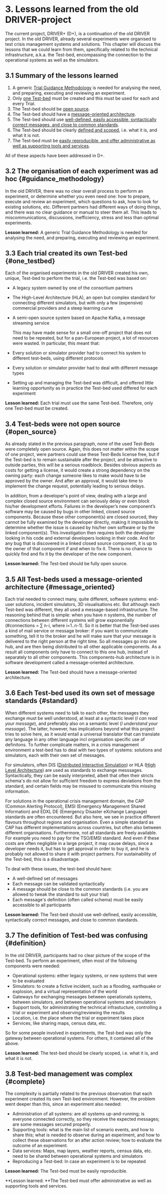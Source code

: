 # 3.   Lessons learned from the old DRIVER-project

The current project, DRIVER+ \(D+\), is a continuation of the old DRIVER project. In the old DRIVER, already several experiments were organised to test crisis management systems and solutions. This chapter will discuss the lessons that we could learn from them, specifically related to the technical infrastructure, a.k.a. the Test-bed, encompassing the connection to the operational systems as well as the simulators.

## 3.1   Summary of the lessons learned

1. A generic [Trial Guidance Methodology](#guidance_methodology) is needed for analysing the need, and preparing, executing and reviewing an experiment.
2. Only [one Test-bed](#one_testbed) must be created and this must be used for each and every Trial.
3. The Test-bed should be [open source](#open_source).
4. The Test-bed should have a [message-oriented architecture](#message_oriented).
5. The Test-bed should use [well-defined, easily accessible, syntactically correct messages, and close to common standards](#standard).
6. The Test-bed should be clearly [defined and scoped](#definition), i.e. what it is, and what it is not.
7. The Test-bed must be [easily reproducible, and offer administrative as well as supporting tools and services](#complete).

All of these aspects have been addressed in D+.

## 3.2   The organisation of each experiment was ad hoc {#guidance_methodology}

In the old DRIVER, there was no clear overall process to perform an experiment, or determine whether you even need one: how to prepare, execute and review an experiment, which questions to ask, how to look for existing solutions, etc. Different partners had different ways of doing things, and there was no clear guidance or manual to steer them all. This leads to miscommunications, discussions, inefficiency, stress and less than optimal experiments.

**Lesson learned:** A generic Trial Guidance Methodology is needed for analysing the need, and preparing, executing and reviewing an experiment.

## 3.3   Each trial created its own Test-bed {#one_testbed}

Each of the organised experiments in the old DRIVER created his own, unique, Test-bed to perform the trial, i.e. the Test-bed was based on:

* A legacy system owned by one of the consortium partners
* The High-Level Architecture \(HLA\), an open but complex standard for connecting different simulators, but with only a few \(expensive\) commercial providers and a steep learning curve
* A semi-open source system based on Apache Kafka, a message streaming service

  This may have made sense for a small one-off project that does not need to be repeated, but for a pan-European project, a lot of resources were wasted. In particular, this meant that:

* Every solution or simulator provider had to connect his system to different test-beds, using different protocols

* Every solution or simulator provider had to deal with different message types

* Setting up and managing the Test-bed was difficult, and offered little learning opportunity as in practice the Test-bed used differed for each experiment

**Lesson learned:** Each trial must use the same Test-bed. Therefore, only one Test-bed must be created. 

## 3.4   Test-beds were not open source {#open_source}

As already stated in the previous paragraph, none of the used Test-Beds were completely open source. Again, this does not matter within the scope of one project, were partners could use these Test-Beds license free, but if the Test-bed is to remain sustainable after the project, and be attractive to outside parties, this will be a serious roadblock. Besides obvious aspects as costs for getting a license, it would create a strong dependency on the owning party: each change someone likes to make would have to be approved by the owner. And after an approval, it would take time to implement the change request, potentially leading to serious delays.

In addition, from a developer's point of view, dealing with a large and complex closed source environment can seriously delay or even block his/her development efforts. Failures in the developer’s new component’s software may be caused by bugs in other linked, closed source components. Because these other component\(s\) are closed sourced, they cannot be fully examined by the developer directly, making it impossible to determine whether the issue is caused by his/her own software or by the linked component\(s\). This investigation then requires both the developer looking in his code and external developers looking in their code. And for any bug that is discovered in a linked closed source component, it is up to the owner of that component if and when to fix it. There is no chance to quickly find and fix it by the developer of the new component.

**Lesson learned:** The Test-bed should be fully open source.

## 3.5   All Test-beds used a message-oriented architecture {#message_oriented}

Each trial needed to connect many, quite different, software systems: end-user solutions, incident simulators, 3D visualisations etc. But although each Test-bed was different, they all used a message-based infrastructure. The reasoning behind that is simple: when you have n systems, the number of connections between different systems will grow exponentially \(\#connections = ∑ n-i, where i=1..n-1\). So it is better that the Test-bed uses a kind of mail service or message broker: if you want to communicate something, tell it to the broker and he will make sure that your message is delivered to the right person at the right time. So all messages go into one hub, and are then being distributed to all other applicable components. As a result all components only have to connect to this one hub, instead of separately to all other components. This components-hub architecture is in software development called a message-oriented architecture.

**Lesson learned:** The Test-bed should have a message-oriented architecture.

## 3.6   Each Test-bed used its own set of message standards {#standard}

When different systems need to talk to each other, the messages they exchange must be well understood, at least at a syntactic level \(_I can read your message_\), and preferably also on a semantic level \(_I understand your message_\). The latter, however, has implications beyond what this project tries to solve here, as it would entail a universal translator that can translate any language in any other language incl organisation specific use of definitons. To further complicate matters, in a crisis management environment a test-bed has to deal with two types of systems: solutions and simulators, each with their own set of messages.

For simulators, often DIS \([Distributed Interactive Simulation](https://en.wikipedia.org/wiki/Distributed_Interactive_Simulation)\) or HLA \([High Level Architecture](https://en.wikipedia.org/wiki/High-level_architecture)\) are used as standards to exchange messsages. Syntactically, they can be easily interpreted, albeit that often their stricts schema's do not allow for sufficient freedom to express deviations from the standard, and certain fields may be misused to communicate this missing information.

For solutions in the operational crisis management domain, the CAP \(Common Alerting Protocol\), EMSI \(Emergency Management Shared Information\) and EDXL DE \(Emergency Disaster eXchange Language\) standards are often encountered. But also here, we see in practice different flavours throughout regions and organisation. Even a simple standard as CAP has different implementations across countries, but often also between different organisations. Furthermore, not all standards are freely available. For example you need to pay for the TSO/EMSI standard. And even if these costs are often negligible in a large project, it may cause delays, since a developer needs it, but has to get approval in order to buy it, and he is probably not allowed to share it with project partners. For sustainability of the Test-bed, this is a disadvantage.

To deal with these issues, the test-bed should have:

* A well-defined set of messages
* Each message can be validated syntactically
* A message should be close to the common standards \(i.e. you are allowed to tweak the standard to suit your trial\)
* Each message's definition \(often called schema\) must be easily accessible to all participants

**Lesson learned:** The Test-bed should use well-defined, easily accessible, syntactically correct messages, and close to common standards.

## 3.7   The definition of Test-bed was confusing {#definition}

In the old DRIVER, participants had no clear picture of the scope of the Test-bed. To perform an experiment, often most of the following components were needed:

* Operational systems: either legacy systems, or new systems that were to be evaluated
* Simulators: to create a fictive incident, such as a flooding, earthquake or explosion, and a virtual representation of the world
* Gateways for exchanging messages between operationals systems, between simulators, and between operational systems and simulators
* Support tools, for administrating the technical infrastucture, controlling a trial or experiment and observing/reviewing the results
* Location, i.e. the place where the trial or experiment takes place
* Services, like sharing maps, census data, etc.

So for some people involved in experiments, the Test-bed was only the gateway between operational systems. For others, it contained all of the above.

**Lesson learned:** The test-bed should be clearly scoped, i.e. what it is, and what it is not.

## 3.8   Test-bed management was complex {#complete}

The complexity is partially related to the previous observation that each experiment created its own Test-bed environment. However, the problem went deeper than this, since an experiment also needed:

* Administration of all systems: are all systems up-and-running; is everyone connected correctly, so they receive the expected messages; are some messages secured properly.
* Supporting tools: what is the main list of scenario events, and how to share this; what is needed to observe during an experiment, and how to collect these observations for an after action review; how to evaluate the outcome of an experiment.
* Data services: Maps, map layers, weather reports, census data, etc. need to be shared between operational systems and simulators
* Reproducing a Test-bed: In case an experiment is to be repeated

**Lesson learned:** The Test-bed must be easily reproducible.

**Lesson learned: **The Test-bed must offer administrative as well as supporting tools and services.


